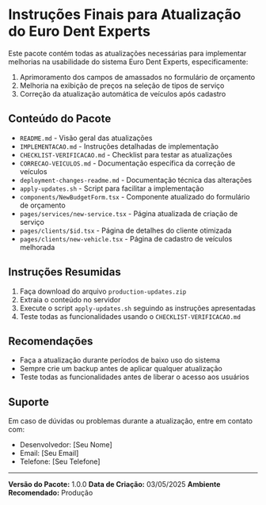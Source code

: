 # Instruções Finais para Atualização do Euro Dent Experts

Este pacote contém todas as atualizações necessárias para implementar melhorias na usabilidade do sistema Euro Dent Experts, especificamente:

1. Aprimoramento dos campos de amassados no formulário de orçamento
2. Melhoria na exibição de preços na seleção de tipos de serviço
3. Correção da atualização automática de veículos após cadastro

## Conteúdo do Pacote

- `README.md` - Visão geral das atualizações
- `IMPLEMENTACAO.md` - Instruções detalhadas de implementação
- `CHECKLIST-VERIFICACAO.md` - Checklist para testar as atualizações
- `CORRECAO-VEICULOS.md` - Documentação específica da correção de veículos
- `deployment-changes-readme.md` - Documentação técnica das alterações
- `apply-updates.sh` - Script para facilitar a implementação
- `components/NewBudgetForm.tsx` - Componente atualizado do formulário de orçamento
- `pages/services/new-service.tsx` - Página atualizada de criação de serviço
- `pages/clients/$id.tsx` - Página de detalhes do cliente otimizada
- `pages/clients/new-vehicle.tsx` - Página de cadastro de veículos melhorada

## Instruções Resumidas

1. Faça download do arquivo `production-updates.zip`
2. Extraia o conteúdo no servidor
3. Execute o script `apply-updates.sh` seguindo as instruções apresentadas
4. Teste todas as funcionalidades usando o `CHECKLIST-VERIFICACAO.md`

## Recomendações

- Faça a atualização durante períodos de baixo uso do sistema
- Sempre crie um backup antes de aplicar qualquer atualização
- Teste todas as funcionalidades antes de liberar o acesso aos usuários

## Suporte

Em caso de dúvidas ou problemas durante a atualização, entre em contato com:

- Desenvolvedor: [Seu Nome]
- Email: [Seu Email]
- Telefone: [Seu Telefone]

---

**Versão do Pacote:** 1.0.0
**Data de Criação:** 03/05/2025
**Ambiente Recomendado:** Produção